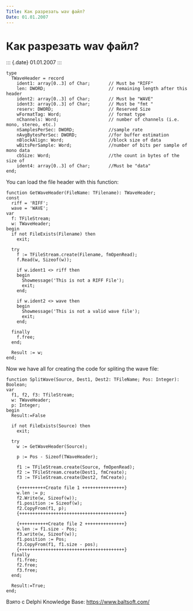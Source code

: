 ```yaml
---
Title: Как разрезать wav файл?
Date: 01.01.2007
---
```



Как разрезать wav файл?
=======================

::: {.date}
01.01.2007
:::

    type
      TWaveHeader = record
        ident1: array[0..3] of Char;       // Must be "RIFF"
        len: DWORD;                        // remaining length after this header
        ident2: array[0..3] of Char;       // Must be "WAVE"
        ident3: array[0..3] of Char;       // Must be "fmt "
        reserv: DWORD;                     // Reserved Size
        wFormatTag: Word;                  // format type
        nChannels: Word;                   // number of channels (i.e. mono, stereo, etc.)
        nSamplesPerSec: DWORD;             //sample rate
        nAvgBytesPerSec: DWORD;            //for buffer estimation
        nBlockAlign: Word;                 //block size of data
        wBitsPerSample: Word;              //number of bits per sample of mono data
        cbSize: Word;                      //the count in bytes of the size of
        ident4: array[0..3] of Char;       //Must be "data"
    end;
     

You can load the file header with this function:

    function GetWaveHeader(FileName: TFilename): TWaveHeader;
    const
      riff = 'RIFF';
      wave = 'WAVE';
    var
      f: TFileStream;
      w: TWaveHeader;
    begin
      if not FileExists(Filename) then
        exit;
     
      try
        f := TFileStream.create(Filename, fmOpenRead);
        f.Read(w, Sizeof(w));
     
        if w.ident1 <> riff then
        begin
          Showmessage('This is not a RIFF File');
          exit;
        end;
     
        if w.ident2 <> wave then
        begin
          Showmessage('This is not a valid wave file');
          exit;
        end;
     
      finally
        f.free;
      end;
     
      Result := w;
    end;

Now we have all for creating the code for spliting the wave file:

     
    function SplitWave(Source, Dest1, Dest2: TFileName; Pos: Integer): Boolean;
    var
      f1, f2, f3: TfileStream;
      w: TWaveHeader;
      p: Integer;
    begin
      Result:=False
     
      if not FileExists(Source) then
        exit;
     
      try
        w := GetWaveHeader(Source);
     
        p := Pos - Sizeof(TWaveHeader);
     
        f1 := TFileStream.create(Source, fmOpenRead);
        f2 := TFileStream.create(Dest1, fmCreate);
        f3 := TFileStream.create(Dest2, fmCreate);
     
        {++++++++++Create file 1 ++++++++++++++++}
        w.len := p;
        f2.Write(w, Sizeof(w));
        f1.position := Sizeof(w);
        f2.CopyFrom(f1, p);
        {++++++++++++++++++++++++++++++++++++++++}
     
        {+++++++++++Create file 2 +++++++++++++++}
        w.len := f1.size - Pos;
        f3.write(w, Sizeof(w));
        f1.position := Pos;
        f3.CopyFrom(f1, f1.size - pos);
        {++++++++++++++++++++++++++++++++++++++++}
      finally
        f1.free;
        f2.free;
        f3.free;
      end;
     
      Result:=True;
    end;

Взято с Delphi Knowledge Base: <https://www.baltsoft.com/>
